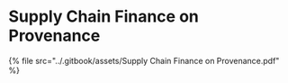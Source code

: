 # Supply Chain Finance on Provenance

{% file src="../.gitbook/assets/Supply Chain Finance on Provenance.pdf" %}
